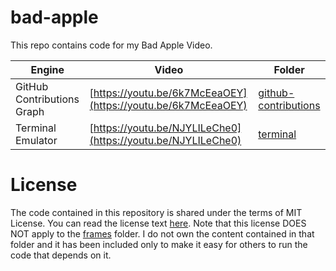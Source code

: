 # bad-apple

This repo contains code for my Bad Apple Video. 

| Engine                     | Video                        | Folder               |
|----------------------------|------------------------------|----------------------|
| GitHub Contributions Graph | [https://youtu.be/6k7McEeaOEY](https://youtu.be/6k7McEeaOEY) | [github-contributions](https://github.com/flyingcakes85/bad-apple/tree/main/github-contributions) |
| Terminal Emulator          | [https://youtu.be/NJYLILeChe0](https://youtu.be/NJYLILeChe0) | [terminal](https://github.com/flyingcakes85/bad-apple/tree/main/terminal) |

# License 
The code contained in this repository is shared under the terms of MIT License. You can read the license text [here](https://github.com/flyingcakes85/bad-apple/blob/main/LICENSE). 
Note that this license DOES NOT apply to the [frames](https://github.com/flyingcakes85/bad-apple/tree/main/frames) folder. I do not own the content contained in that folder and it has been included only to make it easy for others to run the code that depends on it.
